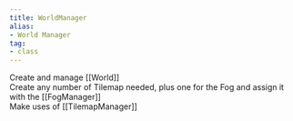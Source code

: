 ```yaml
---
title: WorldManager
alias: 
- World Manager
tag: 
- class
---
```

Create and manage [[World]]\
Create any number of Tilemap needed, plus one for the Fog and assign it with the [[FogManager]]\
Make uses of [[TilemapManager]]

